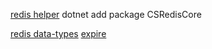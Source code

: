﻿[redis helper](https://github.com/2881099/csredis)
dotnet add package CSRedisCore

[redis data-types](https://redis.io/topics/data-types)
[expire](https://redis.io/commands/expire)
